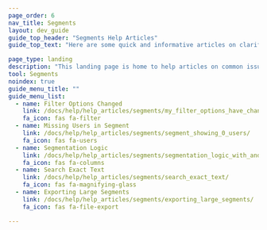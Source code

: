 ```yaml
---
page_order: 6
nav_title: Segments
layout: dev_guide
guide_top_header: "Segments Help Articles"
guide_top_text: "Here are some quick and informative articles on clarifying segmentation logic and filtering issues. <br><br> Learn more about how to use segmentation in your Braze campaigns or Canvases in our <a href='/docs/user_guide/engagement_tools/segments'>Segments</a> section."

page_type: landing
description: "This landing page is home to help articles on common issues with segments."
tool: Segments
noindex: true
guide_menu_title: ""
guide_menu_list:
  - name: Filter Options Changed
    link: /docs/help/help_articles/segments/my_filter_options_have_changed/
    fa_icon: fas fa-filter
  - name: Missing Users in Segment
    link: /docs/help/help_articles/segments/segment_showing_0_users/
    fa_icon: fas fa-users
  - name: Segmentation Logic
    link: /docs/help/help_articles/segments/segmentation_logic_with_and_or/
    fa_icon: fas fa-columns
  - name: Search Exact Text
    link: /docs/help/help_articles/segments/search_exact_text/
    fa_icon: fas fa-magnifying-glass
  - name: Exporting Large Segments
    link: /docs/help/help_articles/segments/exporting_large_segments/
    fa_icon: fas fa-file-export

---
```

